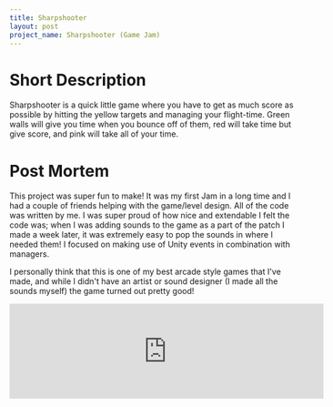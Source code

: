 ```yaml
---
title: Sharpshooter
layout: post
project_name: Sharpshooter (Game Jam)
---
```


# Short Description
Sharpshooter is a quick little game where you have to get as much score as possible by hitting the yellow targets and managing your flight-time. Green walls will give you time when you bounce off of them, red will take time but give score, and pink will take all of your time.

# Post Mortem 
This project was super fun to make! It was my first Jam in a long time and I had a couple of friends helping with the game/level design. All of the code was written by me. I was super proud of how nice and extendable I felt the code was; when I was adding sounds to the game as a part of the patch I made a week later, it was extremely easy to pop the sounds in where I needed them! I focused on making use of Unity events in combination with managers.

I personally think that this is one of my best arcade style games that I've made, and while I didn't have an artist or sound designer (I made all the sounds myself) the game turned out pretty good!

<iframe frameborder="0" src="https://itch.io/embed/1204008?dark=true" width="552" height="167"><a href="https://promethaes.itch.io/sharpshooter">Sharpshooter by Angie Smiderle, BathtubSloth</a></iframe>